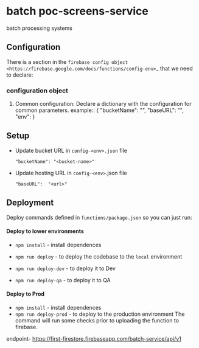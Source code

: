 # batch poc-screens-service
batch processing systems
## Configuration
There is a section in the `firebase config object <https://firebase.google.com/docs/functions/config-env>`_
that we need to declare:
###  configuration object 

1.  Common configuration: Declare a dictionary with the configuration
    for common parameters. example:: 
        {
            "bucketName":  "<bucket-name>",
            "baseURL":  "<url>",
            "env": <environment>
        }

## Setup
* Update bucket URL in `config-<env>.json` file
    ```
    "bucketName": "<bucket-name>"
    
* Update hosting URL in `config-<env>`.json file    
    ```
   "baseURL":  "<url>"

## Deployment
Deploy commands defined in `functions/package.json` so you can
just run:
         
#### Deploy to lower environments
* `npm install` - install dependences
   
* `npm run deploy` - to deploy the codebase to the `local` environment
* `npm run deploy-dev` - to deploy it to Dev
* `npm run deploy-qa` - to deploy it to QA
#### Deploy to Prod

* `npm install` - install dependences
* `npm run deploy-prod` - to deploy to the production environment
The command will run some checks prior to uploading the function to firebase.


endpoint- https://first-firestore.firebaseapp.com/batch-service/api/v1
